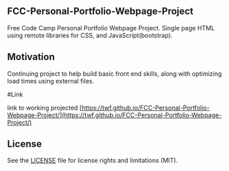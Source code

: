 ##  FCC-Personal-Portfolio-Webpage-Project 
 
Free Code Camp Personal Portfolio Webpage Project. Single page HTML using remote libraries for CSS, and JavaScript(bootstrap).  
 
## Motivation 
 
Continuing project to help build basic front end skills, along with optimizing load times using external files.

#Link

link to working projected [https://twf.github.io/FCC-Personal-Portfolio-Webpage-Project/](https://twf.github.io/FCC-Personal-Portfolio-Webpage-Project/)

## License

See the [LICENSE](LICENSE.md) file for license rights and limitations (MIT).
